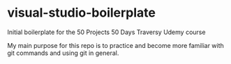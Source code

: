 # visual-studio-boilerplate
Initial boilerplate for the 50 Projects 50 Days Traversy Udemy course

My main purpose for this repo is to practice and become more familiar with git commands and using git in general.
